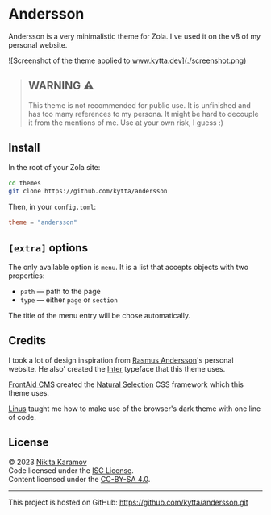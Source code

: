 # Andersson

Andersson is a very minimalistic theme for Zola. I've used it on the v8 of my personal website.

![Screenshot of the theme applied to www.kytta.dev](./screenshot.png)

> ## WARNING ⚠️
>
> This theme is not recommended for public use. It is unfinished and has too many references to my persona. It might be hard to decouple it from the mentions of me. Use at your own risk, I guess :)

## Install

In the root of your Zola site:

```sh
cd themes
git clone https://github.com/kytta/andersson
```

Then, in your `config.toml`:

```toml
theme = "andersson"
```

## `[extra]` options

The only available option is `menu`. It is a list that accepts objects with two properties:

- `path` — path to the page
- `type` — either `page` or `section`

The title of the menu entry will be chose automatically.

## Credits

I took a lot of design inspiration from [Rasmus Andersson](https://rsms.me/)'s personal website. He also' created the [Inter](https://rsms.me/inter/) typeface that this theme uses.

[FrontAid CMS](https://frontaid.io/) created the [Natural Selection](https://github.com/frontaid/natural-selection) CSS framework which this theme uses.

[Linus](https://github.com/linuskmr) taught me how to make use of the browser's dark theme with one line of code.

## License

© 2023 [Nikita Karamov]\
Code licensed under the [ISC License].\
Content licensed under the [CC-BY-SA 4.0].

---

This project is hosted on GitHub:
<https://github.com/kytta/andersson.git>

[cc-by-sa 4.0]: https://spdx.org/licenses/CC-BY-SA-4.0.html
[isc license]: https://spdx.org/licenses/ISC.html
[nikita karamov]: https://www.kytta.dev/
